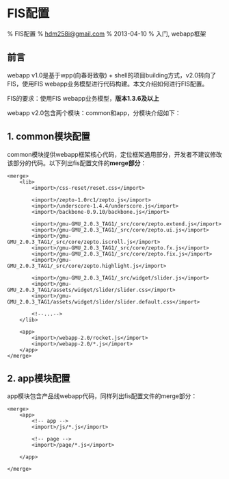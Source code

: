 # FIS配置 

% FIS配置 
% hdm258i@gmail.com
% 2013-04-10
% 入门, webapp框架

## 前言

webapp v1.0是基于wpp(向春哥致敬) + shell的项目building方式，v2.0转向了FIS，使用FIS webapp业务模型进行代码构建。本文介绍如何进行FIS配置。

FIS的要求：使用FIS webapp业务模型，**版本1.3.6及以上**

webapp v2.0包含两个模块：common和app，分模块介绍如下：

## 1. common模块配置 

common模块提供webapp框架核心代码，定位框架通用部分，开发者不建议修改该部分的代码。以下列出fis配置文件的**merge部分**：

    <merge>
        <lib>
            <import>/css-reset/reset.css</import>

            <import>/zepto-1.0rc1/zepto.js</import>
            <import>/underscore-1.4.4/underscore.js</import>
            <import>/backbone-0.9.10/backbone.js</import>

            <import>/gmu-GMU_2.0.3_TAG1/_src/core/zepto.extend.js</import>
            <import>/gmu-GMU_2.0.3_TAG1/_src/core/zepto.ui.js</import>
            <import>/gmu-GMU_2.0.3_TAG1/_src/core/zepto.iscroll.js</import>
            <import>/gmu-GMU_2.0.3_TAG1/_src/core/zepto.fx.js</import>
            <import>/gmu-GMU_2.0.3_TAG1/_src/core/zepto.fix.js</import>
            <import>/gmu-GMU_2.0.3_TAG1/_src/core/zepto.highlight.js</import>

            <import>/gmu-GMU_2.0.3_TAG1/_src/widget/slider.js</import>
            <import>/gmu-GMU_2.0.3_TAG1/assets/widget/slider/slider.css</import>
            <import>/gmu-GMU_2.0.3_TAG1/assets/widget/slider/slider.default.css</import>

            <!--...-->
        </lib>

        <app>
            <import>/webapp-2.0/rocket.js</import>
            <import>/webapp-2.0/*.js</import>
        </app>
    </merge>

## 2. app模块配置

app模块包含产品线webapp代码，同样列出fis配置文件的merge部分：

    <merge>
        <app>
            <!-- app -->
            <import>/js/*.js</import>

            <!-- page -->
            <import>/page/*.js</import>

        </app>

    </merge>

